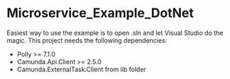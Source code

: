 # Microservice_Example_DotNet

Easiest way to use the example is to open .sln and let Visual Studio do the magic.
This project needs the following dependencies:
- Polly >= 7.1.0
- Camunda.Api.Client >= 2.5.0
- Camunda.ExternalTask.Client from lib folder
